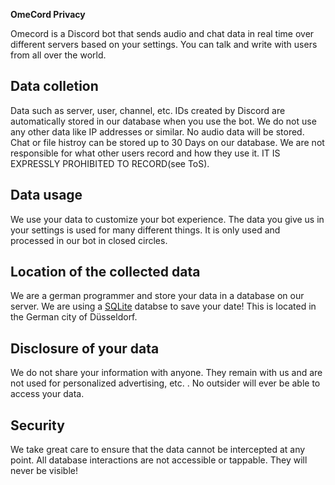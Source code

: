 **OmeCord Privacy**

Omecord is a Discord bot that sends audio and chat data in real time over different servers based on your settings. 
You can talk and write with users from all over the world. 

## Data colletion
Data such as server, user, channel, etc. IDs created by Discord are automatically stored in our database when you use the bot. 
We do not use any other data like IP addresses or similar. No audio data will be stored. Chat or file histroy can be stored up to 30 Days on our database. We are not responsible for what other users record and how they use it. IT IS EXPRESSLY PROHIBITED TO RECORD(see ToS).

## Data usage
We use your data to customize your bot experience. 
The data you give us in your settings is used for many different things. It is only used and processed in our bot in closed circles. 

## Location of the collected data
We are a german programmer and store your data in a database on our server. We are using a [SQLite](https://sqlite.org/index.html) databse to save your date! 
This is located in the German city of Düsseldorf. 

## Disclosure of your data
We do not share your information with anyone. They remain with us and are not used for personalized advertising, etc. . 
No outsider will ever be able to access your data.

## Security
We take great care to ensure that the data cannot be intercepted at any point. All database interactions are not accessible or tappable. 
They will never be visible!
